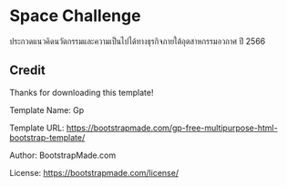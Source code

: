 # Space Challenge

ประกวดแนวคิดนวัตกรรมและความเป็นไปได้ทางธุรกิจภายใต้อุตสาหกรรมอวกาศ ปี 2566

## Credit

Thanks for downloading this template!

Template Name: Gp

Template URL: https://bootstrapmade.com/gp-free-multipurpose-html-bootstrap-template/

Author: BootstrapMade.com

License: https://bootstrapmade.com/license/
